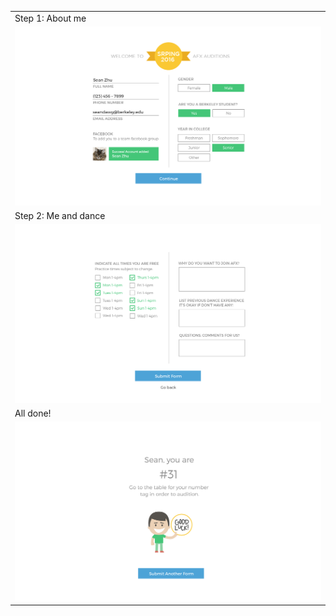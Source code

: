 <table>
  <tbody>
    <tr><td>Step 1: About me</td></tr>
    <tr><td><img src="afx_app_1.png"></td></tr>
    <tr><td>Step 2: Me and dance</td></tr>
    <tr><td><img src="afx_app_2.png"></td></tr>
    <tr><td>All done!</td></tr>
    <tr><td><img src="afx_app_3.png"></td></tr>
  </tbody>
</table>
